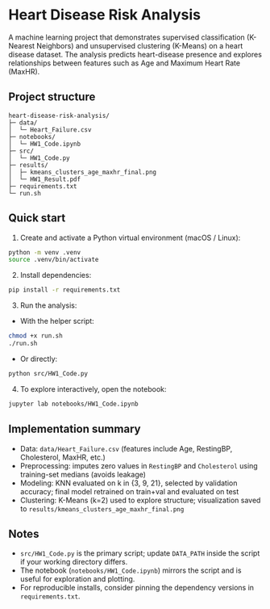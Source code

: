 # Heart Disease Risk Analysis

A machine learning project that demonstrates supervised classification (K-Nearest Neighbors) and unsupervised clustering (K-Means) on a heart disease dataset. The analysis predicts heart-disease presence and explores relationships between features such as Age and Maximum Heart Rate (MaxHR).

## Project structure

```
heart-disease-risk-analysis/
├─ data/
│  └─ Heart_Failure.csv
├─ notebooks/
│  └─ HW1_Code.ipynb
├─ src/
│  └─ HW1_Code.py
├─ results/
│  ├─ kmeans_clusters_age_maxhr_final.png
│  └─ HW1_Result.pdf
├─ requirements.txt
└─ run.sh
```

## Quick start

1. Create and activate a Python virtual environment (macOS / Linux):

```bash
python -m venv .venv
source .venv/bin/activate
```

2. Install dependencies:

```bash
pip install -r requirements.txt
```

3. Run the analysis:

- With the helper script:

```bash
chmod +x run.sh
./run.sh
```

- Or directly:

```bash
python src/HW1_Code.py
```

4. To explore interactively, open the notebook:

```bash
jupyter lab notebooks/HW1_Code.ipynb
```

## Implementation summary

- Data: `data/Heart_Failure.csv` (features include Age, RestingBP, Cholesterol, MaxHR, etc.)
- Preprocessing: imputes zero values in `RestingBP` and `Cholesterol` using training-set medians (avoids leakage)
- Modeling: KNN evaluated on k in {3, 9, 21}, selected by validation accuracy; final model retrained on train+val and evaluated on test
- Clustering: K-Means (k=2) used to explore structure; visualization saved to `results/kmeans_clusters_age_maxhr_final.png`

## Notes

- `src/HW1_Code.py` is the primary script; update `DATA_PATH` inside the script if your working directory differs.
- The notebook (`notebooks/HW1_Code.ipynb`) mirrors the script and is useful for exploration and plotting.
- For reproducible installs, consider pinning the dependency versions in `requirements.txt`.
